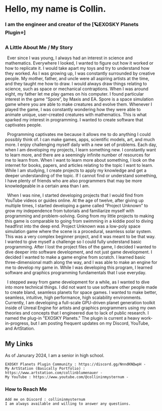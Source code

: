 # Hello, my name is Collin.

### I am the engineer and creator of the [🪐EXOSKY Planets Plugin⭐]

### A Little About Me / My Story

&ensp;Ever since I was young, I always had an interest in science and mathematics. Everywhere I looked, I wanted to figure out how it worked or how to replicate it. I would take apart my toys and try to understand how they worked. As I was growing up, I was constantly surrounded by creative people. My mother, father, and uncle were all aspiring artists at the time, and they taught me how to draw. I would always draw things relating to science, such as space or mechanical contraptions. When I was around eight, my father let me play games on his computer. I found particular interest in the game “Spore”, by Maxis and EA. Spore is a space simulation game where you are able to make creatures and evolve them. Whenever I played the game, I was constantly wondering how they were able to animate unique, user-created creatures with mathematics. This is what sparked my interest in programming. I wanted to create software that captivates people.

&ensp;Programming captivates me because it allows me to do anything I could possibly think of. I can make games, apps, scientific models, art, and much more. I enjoy challenging myself daily with a new set of problems. Each day, when I am developing my projects, I learn something new. I constantly want to learn more, and there are a seemingly infinite number of resources for me to learn from. When I want to learn more about something, I look on the internet for books, papers, and articles relating to the topic I want to learn. While I am studying, I create projects to apply my knowledge and get a deeper understanding of the topic. If I cannot find or understand something, I have plenty of friends who are also programmers that may be more knowledgeable in a certain area than I am.

&ensp;When I was nine, I started developing projects that I would find from YouTube videos or guides online. At the age of twelve, after giving up multiple times, I started developing a game called “Project Unknown” to grow my independence from tutorials and familiarize myself with programming and problem-solving. Going from my little projects to making this game is comparable to going from swimming in a kiddie pool to diving headfirst into the deep end. Project Unknown was a low-poly space simulation game where the scene is a procedural, seamless solar system. This was a very complex beginner project, and it was meant to be that way. I wanted to give myself a challenge so I could fully understand basic programming. After I lost the project files of the game, I decided I wanted to dive deeper into software development, and not just game development. I decided I wanted to make a game engine from scratch. I learned basic three-dimensional math along the way, and I was able to make an engine for me to develop my game in. While I was developing this program, I learned software and graphics programming fundamentals that I use everyday.
    
&ensp;I stepped away from game development for a while, as I wanted to dive into more technical things. I did not want to use software other people made to create bland, seamless planets for space games. I wanted to make better, seamless, intuitive, high performance, high scalability environments. Currently, I am developing a full-scale GPU-driven planet generation toolkit inside of Unreal Engine for artists and graphics programmers using my own theories and concepts that I engineered due to lack of public research. I named the plug-in "EXOSKY Planets." The plugin is current a heavy work-in-progress, but I am posting frequent updates on my Discord, YouTube, and ArtStation.

## My Links

As of Janurary 2024, I am a senior in high school.

	EXOSKY Planets Plugin Community : https://discord.gg/NnndKNQwpH -
	My ArtStation (Basically Portfolio) : https://www.artstation.com/collinblumenauer -
	My YouTube : https://www.youtube.com/@collininmysternum -

### How to Reach Me
	Add me on Discord : collininmysternum
	I am always available and willing to answer any questions.








<!---
CollinInMySternum/CollinInMySternum is a ✨ special ✨ repository because its `README.md` (this file) appears on your GitHub profile.
You can click the Preview link to take a look at your changes.
--->
